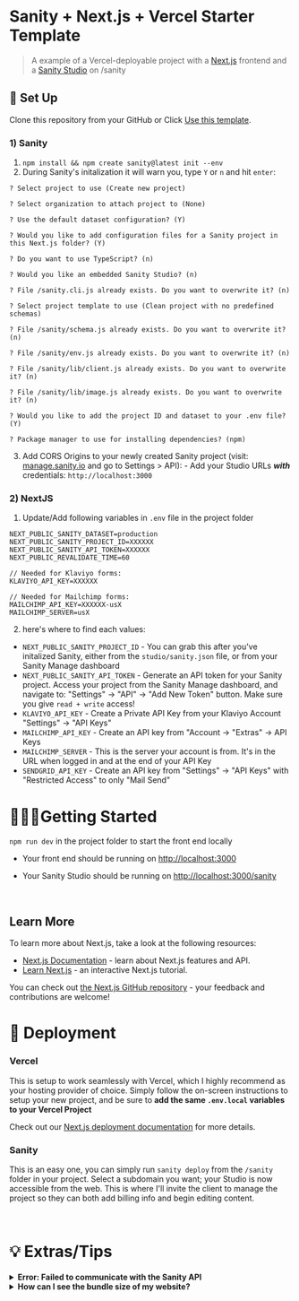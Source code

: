 # Sanity + Next.js + Vercel Starter Template

> A example of a Vercel-deployable project with a [Next.js](https://nextjs.org/) frontend and a [Sanity Studio](https://www.sanity.io) on /sanity

## 📃 Set Up

Clone this repository from your GitHub or Click [Use this template](https://github.com/View-Source-Dev/starter-next-js-sanity/generate).

### 1) Sanity

1. `npm install && npm create sanity@latest init --env`
2. During Sanity's initalization it will warn you, type `Y` or `n` and hit `enter`:

```
? Select project to use (Create new project)
```

```
? Select organization to attach project to (None)
```

```
? Use the default dataset configuration? (Y)
```

```
? Would you like to add configuration files for a Sanity project in this Next.js folder? (Y)
```

```
? Do you want to use TypeScript? (n)
```

```
? Would you like an embedded Sanity Studio? (n)
```

```
? File /sanity.cli.js already exists. Do you want to overwrite it? (n)
```

```
? Select project template to use (Clean project with no predefined schemas)
```

```
? File /sanity/schema.js already exists. Do you want to overwrite it? (n)
```

```
? File /sanity/env.js already exists. Do you want to overwrite it? (n)
```

```
? File /sanity/lib/client.js already exists. Do you want to overwrite it? (n)
```

```
? File /sanity/lib/image.js already exists. Do you want to overwrite it? (n)
```

```
? Would you like to add the project ID and dataset to your .env file? (Y)
```

```
? Package manager to use for installing dependencies? (npm)
```

3. Add CORS Origins to your newly created Sanity project (visit: [manage.sanity.io](https://manage.sanity.io) and go to Settings > API): - Add your Studio URLs **_with_** credentials: `http://localhost:3000`

### 2) NextJS

1. Update/Add following variables in `.env` file in the project folder

```
NEXT_PUBLIC_SANITY_DATASET=production
NEXT_PUBLIC_SANITY_PROJECT_ID=XXXXXX
NEXT_PUBLIC_SANITY_API_TOKEN=XXXXXX
NEXT_PUBLIC_REVALIDATE_TIME=60

// Needed for Klaviyo forms:
KLAVIYO_API_KEY=XXXXXX

// Needed for Mailchimp forms:
MAILCHIMP_API_KEY=XXXXXX-usX
MAILCHIMP_SERVER=usX

```

2. here's where to find each values:

- `NEXT_PUBLIC_SANITY_PROJECT_ID` - You can grab this after you've initalized Sanity, either from the `studio/sanity.json` file, or from your Sanity Manage dashboard
- `NEXT_PUBLIC_SANITY_API_TOKEN` - Generate an API token for your Sanity project. Access your project from the Sanity Manage dashboard, and navigate to: "Settings" -> "API" -> "Add New Token" button. Make sure you give `read + write` access!
- `KLAVIYO_API_KEY` - Create a Private API Key from your Klaviyo Account "Settings" -> "API Keys"
- `MAILCHIMP_API_KEY` - Create an API key from "Account -> "Extras" -> API Keys
- `MAILCHIMP_SERVER` - This is the server your account is from. It's in the URL when logged in and at the end of your API Key
- `SENDGRID_API_KEY` - Create an API key from "Settings" -> "API Keys" with "Restricted Access" to only "Mail Send"

# 🏃🏻‍♂️Getting Started

`npm run dev` in the project folder to start the front end locally

- Your front end should be running on [http://localhost:3000](http://localhost:3000)

- Your Sanity Studio should be running on [http://localhost:3000/sanity](http://localhost:3000/sanity)

<br />

## Learn More

To learn more about Next.js, take a look at the following resources:

- [Next.js Documentation](https://nextjs.org/docs) - learn about Next.js features and API.
- [Learn Next.js](https://nextjs.org/learn) - an interactive Next.js tutorial.

You can check out [the Next.js GitHub repository](https://github.com/vercel/next.js/) - your feedback and contributions are welcome!

# 🚀 Deployment

### Vercel

This is setup to work seamlessly with Vercel, which I highly recommend as your hosting provider of choice. Simply follow the on-screen instructions to setup your new project, and be sure to **add the same `.env.local` variables to your Vercel Project**

Check out our [Next.js deployment documentation](https://nextjs.org/docs/deployment) for more details.

### Sanity

This is an easy one, you can simply run `sanity deploy` from the `/sanity` folder in your project. Select a subdomain you want; your Studio is now accessible from the web. This is where I'll invite the client to manage the project so they can both add billing info and begin editing content.

<br />

# 💡 Extras/Tips

<details>
<summary><strong>Error: Failed to communicate with the Sanity API</strong></summary>

If you get this error in your CLI, you need to logout and log back in again. Simply do `sanity logout` and then `sanity login` to fix.

</details>

<details>
<summary><strong>How can I see the bundle size of my website?</strong></summary>

Simply run `npm run analyze` from the project folder. This will run a build of your site and automatically open the [Webpack Bundle Analyzer](https://github.com/webpack-contrib/webpack-bundle-analyzer) visuals for your site's build files.

</details>

<br />
